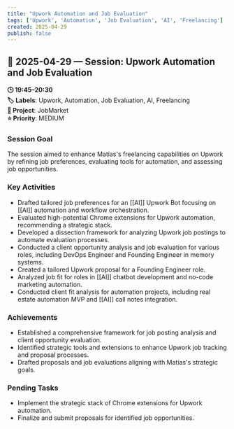 ```yaml
---
title: "Upwork Automation and Job Evaluation"
tags: ['Upwork', 'Automation', 'Job Evaluation', 'AI', 'Freelancing']
created: 2025-04-29
publish: false
---
```


## 📅 2025-04-29 — Session: Upwork Automation and Job Evaluation

**🕒 19:45–20:30**  
**🏷️ Labels**: Upwork, Automation, Job Evaluation, AI, Freelancing  
**📂 Project**: JobMarket  
**⭐ Priority**: MEDIUM  


### Session Goal
The session aimed to enhance Matías's freelancing capabilities on Upwork by refining job preferences, evaluating tools for automation, and assessing job opportunities.

### Key Activities
- Drafted tailored job preferences for an [[AI]] Upwork Bot focusing on [[AI]] automation and workflow orchestration.
- Evaluated high-potential Chrome extensions for Upwork automation, recommending a strategic stack.
- Developed a dissection framework for analyzing Upwork job postings to automate evaluation processes.
- Conducted a client opportunity analysis and job evaluation for various roles, including DevOps Engineer and Founding Engineer in memory systems.
- Created a tailored Upwork proposal for a Founding Engineer role.
- Analyzed job fit for roles in [[AI]] chatbot development and no-code marketing automation.
- Conducted client fit analysis for automation projects, including real estate automation MVP and [[AI]] call notes integration.

### Achievements
- Established a comprehensive framework for job posting analysis and client opportunity evaluation.
- Identified strategic tools and extensions to enhance Upwork job tracking and proposal processes.
- Drafted proposals and job evaluations aligning with Matías's strategic goals.

### Pending Tasks
- Implement the strategic stack of Chrome extensions for Upwork automation.
- Finalize and submit proposals for identified job opportunities.
